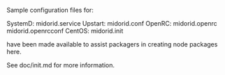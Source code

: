 Sample configuration files for:

SystemD: midorid.service
Upstart: midorid.conf
OpenRC:  midorid.openrc
         midorid.openrcconf
CentOS:  midorid.init

have been made available to assist packagers in creating node packages here.

See doc/init.md for more information.

